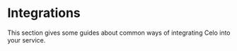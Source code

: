# Integrations

This section gives some guides about common ways of integrating Celo into your service.

